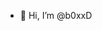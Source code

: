 - 👋 Hi, I’m @b0xxD

<!---
b0xxD/b0xxD is a ✨ special ✨ repository because its `README.md` (this file) appears on your GitHub profile.
You can click the Preview link to take a look at your changes.
--->
